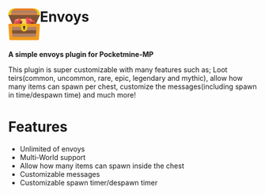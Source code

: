 <h1>Envoys<img src="https://github.com/Farmero14/Envoys/blob/main/icon.png" height="64" width="64" align="left" alt=""></h1><br>

<b>A simple envoys plugin for Pocketmine-MP</b><br>

This plugin is super customizable with many features such as; Loot teirs(common, uncommon, rare, epic, legendary and mythic), allow how many items can spawn per chest, customize the messages(including spawn in time/despawn time) and much more!

# Features

- Unlimited of envoys
- Multi-World support 
- Allow how many items can spawn inside the chest 
- Customizable messages 
- Customizable spawn timer/despawn timer 
